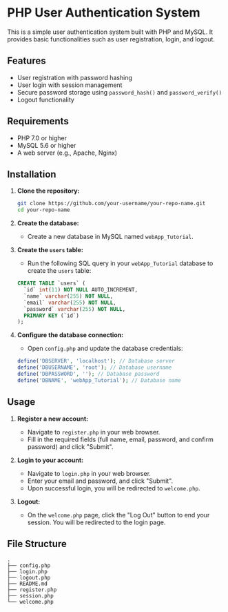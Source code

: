 # PHP User Authentication System

This is a simple user authentication system built with PHP and MySQL. It provides basic functionalities such as user registration, login, and logout.

## Features

-   User registration with password hashing
-   User login with session management
-   Secure password storage using `password_hash()` and `password_verify()`
-   Logout functionality

## Requirements

-   PHP 7.0 or higher
-   MySQL 5.6 or higher
-   A web server (e.g., Apache, Nginx)

## Installation

1.  **Clone the repository:**

    ```bash
    git clone https://github.com/your-username/your-repo-name.git
    cd your-repo-name
    ```

2.  **Create the database:**

    -   Create a new database in MySQL named `webApp_Tutorial`.

3.  **Create the `users` table:**

    -   Run the following SQL query in your `webApp_Tutorial` database to create the `users` table:

    ```sql
    CREATE TABLE `users` (
      `id` int(11) NOT NULL AUTO_INCREMENT,
      `name` varchar(255) NOT NULL,
      `email` varchar(255) NOT NULL,
      `password` varchar(255) NOT NULL,
      PRIMARY KEY (`id`)
    );
    ```

4.  **Configure the database connection:**

    -   Open `config.php` and update the database credentials:

    ```php
    define('DBSERVER', 'localhost'); // Database server
    define('DBUSERNAME', 'root'); // Database username
    define('DBPASSWORD', ''); // Database password
    define('DBNAME', 'webApp_Tutorial'); // Database name
    ```

## Usage

1.  **Register a new account:**
    -   Navigate to `register.php` in your web browser.
    -   Fill in the required fields (full name, email, password, and confirm password) and click "Submit".

2.  **Login to your account:**
    -   Navigate to `login.php` in your web browser.
    -   Enter your email and password, and click "Submit".
    -   Upon successful login, you will be redirected to `welcome.php`.

3.  **Logout:**
    -   On the `welcome.php` page, click the "Log Out" button to end your session. You will be redirected to the login page.

## File Structure

```
.
├── config.php
├── login.php
├── logout.php
├── README.md
├── register.php
├── session.php
└── welcome.php
```
